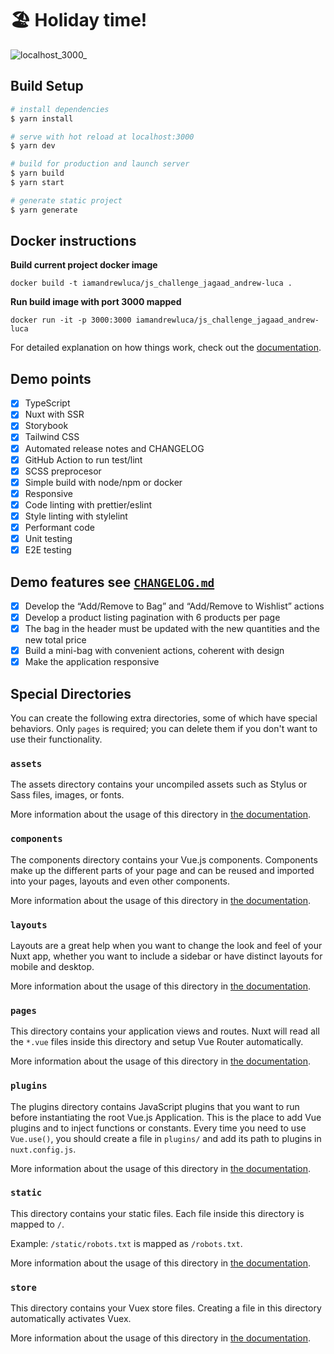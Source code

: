 # 🏖️ Holiday time!

![localhost_3000_](https://user-images.githubusercontent.com/1881266/128444333-30e8deef-6c58-4816-9362-c81d06353579.png)


## Build Setup

```bash
# install dependencies
$ yarn install

# serve with hot reload at localhost:3000
$ yarn dev

# build for production and launch server
$ yarn build
$ yarn start

# generate static project
$ yarn generate
```

## Docker instructions

**Build current project docker image**

```shell
docker build -t iamandrewluca/js_challenge_jagaad_andrew-luca .
```

**Run build image with port 3000 mapped**

```shell
docker run -it -p 3000:3000 iamandrewluca/js_challenge_jagaad_andrew-luca
```

For detailed explanation on how things work, check out the [documentation](https://nuxtjs.org).

## Demo points

- [x] TypeScript
- [x] Nuxt with SSR
- [x] Storybook
- [x] Tailwind CSS
- [x] Automated release notes and CHANGELOG
- [x] GitHub Action to run test/lint
- [x] SCSS preprocesor
- [x] Simple build with node/npm or docker
- [x] Responsive
- [x] Code linting with prettier/eslint
- [x] Style linting with stylelint
- [x] Performant code
- [x] Unit testing
- [x] E2E testing

## Demo features see [`CHANGELOG.md`](./CHANGELOG.md)

- [x] Develop the “Add/Remove to Bag” and “Add/Remove to Wishlist” actions
- [x] Develop a product listing pagination with 6 products per page
- [x] The bag in the header must be updated with the new quantities and the new total price
- [x] Build a mini-bag with convenient actions, coherent with design
- [x] Make the application responsive

## Special Directories

You can create the following extra directories, some of which have special behaviors. Only `pages` is required; you can delete them if you don't want to use their functionality.

### `assets`

The assets directory contains your uncompiled assets such as Stylus or Sass files, images, or fonts.

More information about the usage of this directory in [the documentation](https://nuxtjs.org/docs/2.x/directory-structure/assets).

### `components`

The components directory contains your Vue.js components. Components make up the different parts of your page and can be reused and imported into your pages, layouts and even other components.

More information about the usage of this directory in [the documentation](https://nuxtjs.org/docs/2.x/directory-structure/components).

### `layouts`

Layouts are a great help when you want to change the look and feel of your Nuxt app, whether you want to include a sidebar or have distinct layouts for mobile and desktop.

More information about the usage of this directory in [the documentation](https://nuxtjs.org/docs/2.x/directory-structure/layouts).


### `pages`

This directory contains your application views and routes. Nuxt will read all the `*.vue` files inside this directory and setup Vue Router automatically.

More information about the usage of this directory in [the documentation](https://nuxtjs.org/docs/2.x/get-started/routing).

### `plugins`

The plugins directory contains JavaScript plugins that you want to run before instantiating the root Vue.js Application. This is the place to add Vue plugins and to inject functions or constants. Every time you need to use `Vue.use()`, you should create a file in `plugins/` and add its path to plugins in `nuxt.config.js`.

More information about the usage of this directory in [the documentation](https://nuxtjs.org/docs/2.x/directory-structure/plugins).

### `static`

This directory contains your static files. Each file inside this directory is mapped to `/`.

Example: `/static/robots.txt` is mapped as `/robots.txt`.

More information about the usage of this directory in [the documentation](https://nuxtjs.org/docs/2.x/directory-structure/static).

### `store`

This directory contains your Vuex store files. Creating a file in this directory automatically activates Vuex.

More information about the usage of this directory in [the documentation](https://nuxtjs.org/docs/2.x/directory-structure/store).
